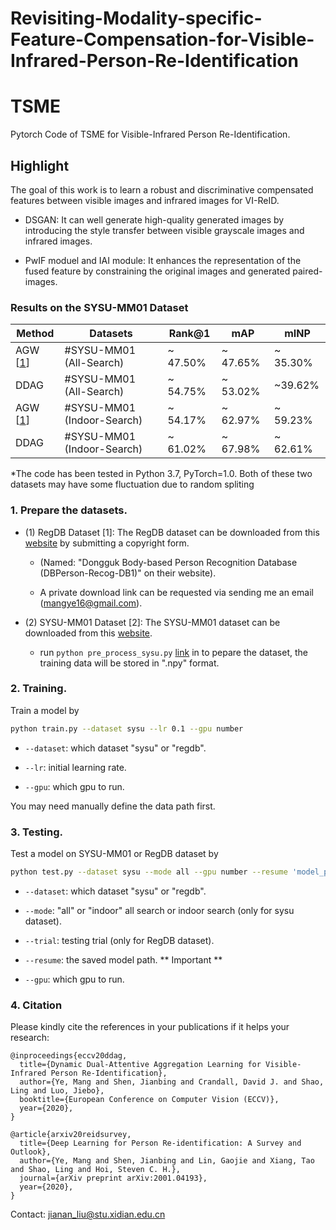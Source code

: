 # Revisiting-Modality-specific-Feature-Compensation-for-Visible-Infrared-Person-Re-Identification

# TSME
Pytorch Code of TSME for Visible-Infrared Person Re-Identification.

## Highlight

The goal of this work is to learn a robust and discriminative compensated features between visible images and infrared images for VI-ReID.

- DSGAN: It can well generate high-quality generated images by introducing the style transfer between visible grayscale images and infrared images.

- PwIF moduel and IAI module: It enhances the representation of the fused feature by constraining the original images and generated paired-images.

### Results on the SYSU-MM01 Dataset
Method |Datasets    | Rank@1  | mAP |  mINP | 
|------| --------      | -----  |  -----  | ----- |
| AGW [[1](https://github.com/mangye16/Cross-Modal-Re-ID-baseline)]  |#SYSU-MM01 (All-Search)    | ~ 47.50%  | ~ 47.65% | ~ 35.30% | 
| DDAG|#SYSU-MM01 (All-Search)  | ~ 54.75%  | ~ 53.02% | ~39.62% |
| AGW [[1](https://github.com/mangye16/Cross-Modal-Re-ID-baseline)] |#SYSU-MM01 (Indoor-Search)    | ~ 54.17% | ~ 62.97% | ~ 59.23%| 
| DDAG|#SYSU-MM01 (Indoor-Search)  | ~ 61.02% | ~ 67.98% | ~ 62.61%|

*The code has been tested in Python 3.7, PyTorch=1.0. Both of these two datasets may have some fluctuation due to random spliting

### 1. Prepare the datasets.

- (1) RegDB Dataset [1]: The RegDB dataset can be downloaded from this [website](http://dm.dongguk.edu/link.html) by submitting a copyright form.

    - (Named: "Dongguk Body-based Person Recognition Database (DBPerson-Recog-DB1)" on their website). 

    - A private download link can be requested via sending me an email (mangye16@gmail.com). 
  
- (2) SYSU-MM01 Dataset [2]: The SYSU-MM01 dataset can be downloaded from this [website](http://isee.sysu.edu.cn/project/RGBIRReID.htm).

   - run `python pre_process_sysu.py` [link](https://github.com/mangye16/Cross-Modal-Re-ID-baseline/blob/master/pre_process_sysu.py) in to pepare the dataset, the training data will be stored in ".npy" format.

### 2. Training.
  Train a model by
  ```bash
python train.py --dataset sysu --lr 0.1 --gpu number
```

  - `--dataset`: which dataset "sysu" or "regdb".

  - `--lr`: initial learning rate.
    
  - `--gpu`:  which gpu to run.

You may need manually define the data path first.


### 3. Testing.

Test a model on SYSU-MM01 or RegDB dataset by 
  ```bash
python test.py --dataset sysu --mode all --gpu number --resume 'model_path' 
```
  - `--dataset`: which dataset "sysu" or "regdb".
  
  - `--mode`: "all" or "indoor" all search or indoor search (only for sysu dataset).
  
  - `--trial`: testing trial (only for RegDB dataset).
  
  - `--resume`: the saved model path. ** Important **
  
  - `--gpu`:  which gpu to run.

### 4. Citation

Please kindly cite the references in your publications if it helps your research:
```
@inproceedings{eccv20ddag,
  title={Dynamic Dual-Attentive Aggregation Learning for Visible-Infrared Person Re-Identification},
  author={Ye, Mang and Shen, Jianbing and Crandall, David J. and Shao, Ling and Luo, Jiebo},
  booktitle={European Conference on Computer Vision (ECCV)},
  year={2020},
}
```

```
@article{arxiv20reidsurvey,
  title={Deep Learning for Person Re-identification: A Survey and Outlook},
  author={Ye, Mang and Shen, Jianbing and Lin, Gaojie and Xiang, Tao and Shao, Ling and Hoi, Steven C. H.},
  journal={arXiv preprint arXiv:2001.04193},
  year={2020},
}
```

Contact: jianan_liu@stu.xidian.edu.cn
